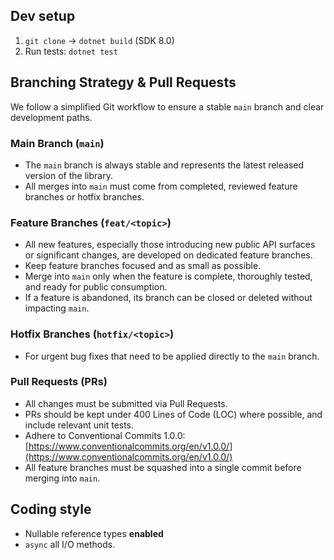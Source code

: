 ## Dev setup

1. `git clone` → `dotnet build` (SDK 8.0)
2. Run tests: `dotnet test`

## Branching Strategy & Pull Requests

We follow a simplified Git workflow to ensure a stable `main` branch and clear development paths.

### Main Branch (`main`)
*   The `main` branch is always stable and represents the latest released version of the library.
*   All merges into `main` must come from completed, reviewed feature branches or hotfix branches.

### Feature Branches (`feat/<topic>`)
*   All new features, especially those introducing new public API surfaces or significant changes, are developed on dedicated feature branches.
*   Keep feature branches focused and as small as possible.
*   Merge into `main` only when the feature is complete, thoroughly tested, and ready for public consumption.
*   If a feature is abandoned, its branch can be closed or deleted without impacting `main`.

### Hotfix Branches (`hotfix/<topic>`)
*   For urgent bug fixes that need to be applied directly to the `main` branch.

### Pull Requests (PRs)
*   All changes must be submitted via Pull Requests.
*   PRs should be kept under 400 Lines of Code (LOC) where possible, and include relevant unit tests.
*   Adhere to Conventional Commits 1.0.0: [https://www.conventionalcommits.org/en/v1.0.0/](https://www.conventionalcommits.org/en/v1.0.0/)
*   All feature branches must be squashed into a single commit before merging into `main`.

## Coding style

* Nullable reference types **enabled**
* `async` all I/O methods.
